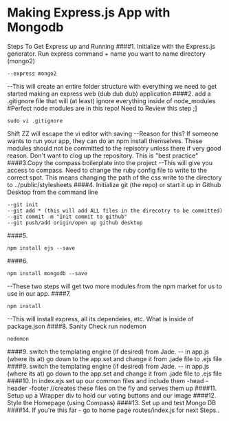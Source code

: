 # Making Express.js App with Mongodb
Steps To Get Express up and Running
####1. Initialize with the Express.js generator. Run express command + name you want to name directory (mongo2)
```
--express mongo2
```
--This will create an entire folder structure with everything we need to get started making an express web (dub dub dub) application
####2. add a .gitignore file that will (at least) ignore everything inside of node_modules
#Perfect node modules are in this repo! Need to Review this step ;]
```
sudo vi .gitignore
```
Shift ZZ will escape the vi editor with saving
--Reason for this? If someone wants to run your app, they can do an npm install themselves. These modules should not be committed to the repisotry
unless there if very good reason. Don't want to clog up the repository. This is "best practice"
####3.Copy the compass boilerplate into the project
--This will give you access to compass. Need to change the ruby config file to write to the correct spot. 
This means changing the path of the css write to the directory to ../public/stylesheets
####4. Initialize git (the repo) or start it up in Github Desktop 
from the command line
```
--git init
--git add * (this will add ALL files in the direcotry to be committed)
--git commit -m "Init commit to github"
--git push/add origin/open up github desktop
```
####5. 
```
npm install ejs --save
```
####6.
```
npm install mongodb --save
```
--These two steps will get two more modules from the npm market for us to use in our app.
####7.
```
npm install
```
--This will install express, all its dependeies, etc. What is inside of package.json
####8. Sanity Check run nodemon
```
nodemon
```
####9. switch the templating engine (if desired) from Jade.
-- in app.js (where its at) go down to the app.set and change it from  .jade file to .ejs file
####9. switch the templating engine (if desired) from Jade.
-- in app.js (where its at) go down to the app.set and change it from  .jade file to .ejs file
####10. In index.ejs set up our common files and include them
-head
-header
-footer
//creates these files on the fly and serves them up
####11. Setup up a Wrapper div to hold our voting buttons and our image
####12. Style the Homepage (using Compass)
####13. Set up and test Mongo DB
####14. If you're this far - go to home page routes/index.js for next Steps..
